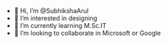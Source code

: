 - 👋 Hi, I’m @SubhikshaArul
- 👀 I’m interested in designing
- 🌱 I’m currently learning M.Sc.IT
- 💞️ I’m looking to collaborate in Microsoft or Google 


<!---
SubhikshaArul/SubhikshaArul is a ✨ special ✨ repository because its `README.md` (this file) appears on your GitHub profile.
You can click the Preview link to take a look at your changes.
--->

